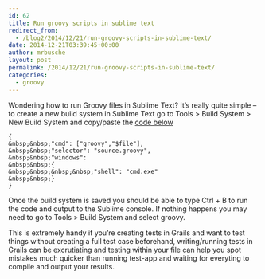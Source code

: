 ```yaml
---
id: 62
title: Run groovy scripts in sublime text
redirect_from:
  - /blog2/2014/12/21/run-groovy-scripts-in-sublime-text/
date: 2014-12-21T03:39:45+00:00
author: mrbusche
layout: post
permalink: /2014/12/21/run-groovy-scripts-in-sublime-text/
categories:
  - groovy
---
```

Wondering how to run Groovy files in Sublime Text? It&#8217;s really quite simple &#8211; to create a new build system in Sublime Text go to Tools > Build System > New Build System and copy/paste the [code below](https://gist.github.com/kdabir/2203530)

    {
    &nbsp;&nbsp;"cmd": ["groovy","$file"],
    &nbsp;&nbsp;"selector": "source.groovy",
    &nbsp;&nbsp;"windows":
    &nbsp;&nbsp;{
    &nbsp;&nbsp;&nbsp;&nbsp;"shell": "cmd.exe"
    &nbsp;&nbsp;}
    }


Once the build system is saved you should be able to type Ctrl + B to run the code and output to the Sublime console. If nothing happens you may need to go to Tools > Build System and select groovy.

This is extremely handy if you&#8217;re creating tests in Grails and want to test things without creating a full test case beforehand, writing/running tests in Grails can be excrutiating and testing within your file can help you spot mistakes much quicker than running test-app and waiting for everyting to compile and output your results.